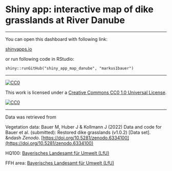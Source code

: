 # Shiny app: interactive map of dike grasslands at River Danube

***

You can open this dashboard with following link:

[shinyapps.io](https://markusbauer.shinyapps.io/map_danube/)

or run following code in RStudio:

`shiny::runGitHub("shiny_app_map_danube", "markus1bauer")`

***

[![CC0][cc0-shield]][cc0]

This work is licensed under a
[Creative Commons CC0 1.0 Universal License][cc0].

[![CC0][cc0-image]][cc0]

[cc0]: https://creativecommons.org/publicdomain/zero/1.0/deed.en
[cc0-image]: https://licensebuttons.net/l/zero/1.0/88x31.png
[cc0-shield]: https://img.shields.io/badge/License-CC0-lightgrey.svg

***

Data was retrieved from

Vegetation data: Bauer M, Huber J & Kollmann J (2022) Data and code for Bauer et al. (submitted): Restored dike grasslands (v1.0.2) [Data set]. &ndash *Zenodo*. [https://doi.org/10.5281/zenodo.6334100](https://doi.org/10.5281/zenodo.6334100)

HQ100: [Bayerisches Landesamt für Umwelt (LfU)](https://www.lfu.bayern.de/umweltdaten/geodatendienste/index_detail.htm?id=4cab2c12-fa7e-49c3-97ba-f4f33af3a598&profil=WMS)

FFH area: [Bayerisches Landesamt für Umwelt (LfU)](https://www.lfu.bayern.de/umweltdaten/geodatendienste/index_detail.htm?id=1e025cc4-d4b1-378e-9924-45950aef2334&profil=WMS)
